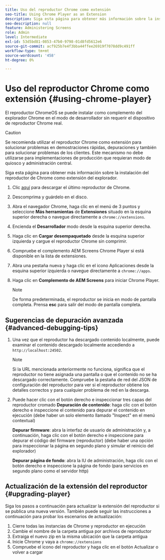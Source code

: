 ```yaml
---
title: Uso del reproductor Chrome como extensión
seo-title: Using Chrome Player as an Extension
description: Siga esta página para obtener más información sobre la instalación del reproductor de Chrome como extensión del explorador.
seo-description: null
feature: Administering Screens
role: Admin
level: Intermediate
exl-id: 53d5bd81-0853-47b0-9798-01d8fd5612e6
source-git-commit: acf925b7e4f3bba44ffee26919f7078dd9c491ff
workflow-type: tm+mt
source-wordcount: '458'
ht-degree: 0%

---
```


# Uso del reproductor Chrome como extensión {#using-chrome-player}

El reproductor ChromeOS se puede instalar como complemento del explorador Chrome en el modo de desarrollador sin requerir el dispositivo de reproductor Chrome real.

>[!CAUTION]
>
> Se recomienda utilizar el reproductor Chrome como extensión para solucionar problemas en demostraciones rápidas, depuraciones y también para solucionar problemas de los clientes. Este mecanismo no debe utilizarse para implementaciones de producción que requieran modo de quiosco y administración central.

Siga esta página para obtener más información sobre la instalación del reproductor de Chrome como extensión del explorador.

1. Clic [aquí](https://download.macromedia.com/screens/) para descargar el último reproductor de Chrome.

1. Descomprima y guárdelo en el disco.

1. Abra el navegador Chrome, haga clic en el menú de 3 puntos y seleccione **Más herramientas** de **Extensiones** situado en la esquina superior derecha o navegue directamente a `chrome://extensions`.

1. Encienda el **Desarrollador** modo desde la esquina superior derecha.

1. Haga clic en **Cargar desempaquetado** desde la esquina superior izquierda y cargue el reproductor Chrome sin comprimir.

1. Compruebe el complemento AEM Screens Chrome Player si está disponible en la lista de extensiones.

1. Abra una pestaña nueva y haga clic en el icono Aplicaciones desde la esquina superior izquierda o navegue directamente a `chrome://apps`.

1. Haga clic en **Complemento de AEM Screens** para iniciar Chrome Player.
   >[!NOTE]
   >
   > De forma predeterminada, el reproductor se inicia en modo de pantalla completa. Prensa **esc** para salir del modo de pantalla completa.


## Sugerencias de depuración avanzada {#advanced-debugging-tips}

1. Una vez que el reproductor ha descargado contenido localmente, puede examinar el contenido descargado localmente accediendo a `http://localhost:24502`.

   >[!NOTE]
   >
   > Si la URL mencionada anteriormente no funciona, significa que el reproductor no tiene asignada una pantalla o que el contenido no se ha descargado correctamente. Compruebe la pestaña de red del JSON de configuración del reproductor para ver si el reproductor obtiene los detalles correctos y para cualquier problema de red en la descarga.

1. Puede hacer clic con el botón derecho e inspeccionar tres capas del reproductor cromado
   **Depuración de contenido**: haga clic con el botón derecho e inspeccione el contenido para depurar el contenido en ejecución (debe haber un solo elemento llamado &quot;Inspect&quot; en el menú contextual)

   **Depurar firmware**: abra la interfaz de usuario de administración y, a continuación, haga clic con el botón derecho e inspeccione para depurar el código del firmware (reproductor) (debe haber una opción para inspeccionar la página en segundo plano y simular el reinicio del explorador)

   **Depurar página de fondo**: abra la IU de administración, haga clic con el botón derecho e inspeccione la página de fondo (para servicios en segundo plano como el servidor http)

## Actualización de la extensión del reproductor {#upgrading-player}

Siga los pasos a continuación para actualizar la extensión del reproductor si se publica una nueva versión. También puede seguir las instrucciones a continuación para probar los escenarios de actualización:

1. Cierre todas las instancias de Chrome y reproductor en ejecución
1. Cambie el nombre de la carpeta antigua por archivos de reproductor
1. Extraiga el nuevo zip en la misma ubicación que la carpeta antigua
1. Inicie Chrome y vaya a `chrome://extensions`
1. Compruebe el icono del reproductor y haga clic en el botón Actualizar o volver a cargar
